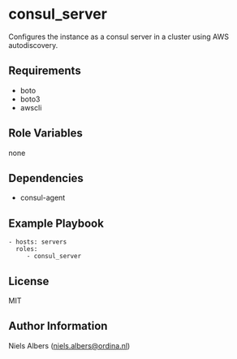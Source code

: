 consul_server
=========

Configures the instance as a consul server in a cluster using AWS autodiscovery.

Requirements
------------

- boto
- boto3
- awscli

Role Variables
--------------

none

Dependencies
------------

- consul-agent

Example Playbook
----------------


    - hosts: servers
      roles:
         - consul_server

License
-------

MIT

Author Information
------------------

Niels Albers (niels.albers@ordina.nl)
